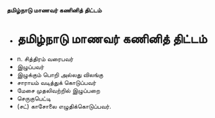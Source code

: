 **தமிழ்நாடு மாணவர் கணினித் திட்டம்**
- # தமிழ்நாடு மாணவர் கணினித் திட்டம்
- n. சித்திரம் வரைபவர்
- இழுப்பவர்
- இழுக்கும் பொறி அல்லது விலங்கு
- சாராயம் வடித்துக் கொடுப்பவர்
- மேசை முதலிவற்றில் இழுப்பறை
- செருகுபெட்டி
- (சட்) காசோலை எழுதிக்கொடுப்பவர்.


